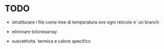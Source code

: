 # TODO

- struttturare i file come tree di temperatura ove ogni reticolo e` un branch

- eliminare tclonesarray

- suscettivita` termica e calore specifico
